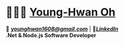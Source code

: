 # 🧑🏻‍💻 [Young-Hwan Oh](https://github.com/YoungHwan90s/)

📧 ***younghwan1608@gmail.com*** | 🔗[***LinkedIn***](https://www.linkedin.com/in/young-hwan-oh/) <br/>
**.Net & Node.js Software Developer** 
